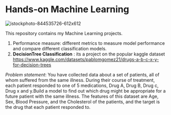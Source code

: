 # Hands-on Machine Learning
![istockphoto-844535726-612x612](https://user-images.githubusercontent.com/108270861/236766519-8e27556b-ff4b-4aa2-a494-76ccbaad6538.jpg)

This repository contains my Machine Learning projects.

1. Performance measure: different metrics to measure model performance and compare different classification models.
2. **DecisionTree Classification** : its a project on the popular kaggle dataset https://www.kaggle.com/datasets/pablomgomez21/drugs-a-b-c-x-y-for-decision-trees

*Problem statement*: You have collected data about a set of patients, all of whom suffered from the same illness. During their course of treatment, each patient responded to one of 5 medications, Drug A, Drug B, Drug c, Drug x and y.Build a model to find out which drug might be appropriate for a future patient with the same illness. The features of this dataset are Age, Sex, Blood Pressure, and the Cholesterol of the patients, and the target is the drug that each patient responded to.
